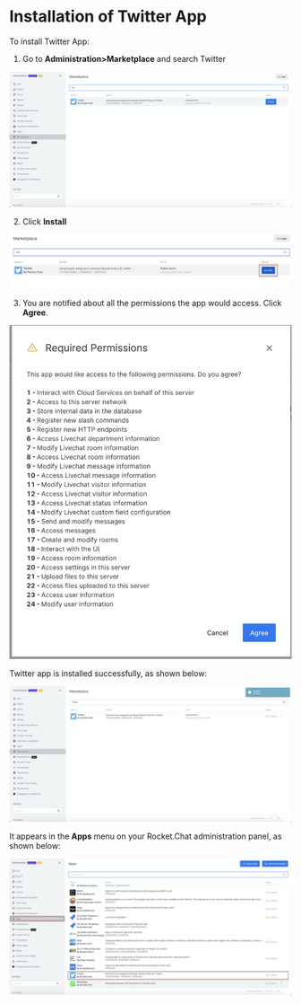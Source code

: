 # Installation of Twitter App

 To install Twitter App:

1. Go to **Administration&gt;Marketplace** and search Twitter

![](../../../.gitbook/assets/image%20%28397%29.png)

2. Click **Install**

![](../../../.gitbook/assets/image%20%28394%29.png)

3. You are notified about all the permissions the app would access. Click **Agree**.

![](../../../.gitbook/assets/image%20%28392%29.png)

 Twitter app is installed successfully, as shown below:

![](../../../.gitbook/assets/image%20%28391%29.png)

It appears in the **Apps** menu on your Rocket.Chat administration panel, as shown below:

![](../../../.gitbook/assets/image%20%28398%29.png)

